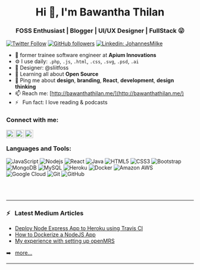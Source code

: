 <h1 align="center">Hi 👋, I'm Bawantha Thilan</h1>
<h3 align="center">FOSS Enthusiast | Blogger | UI/UX Designer | FullStack 😜</h3>

[![Twitter Follow](https://img.shields.io/twitter/follow/thilanbawantha?color=1DA1F2&label=Followers&logo=twitter&style=for-the-badge)][twitter]
[![GitHub followers](https://img.shields.io/github/followers/bawanthathilan?logo=GitHub&style=for-the-badge)][github]
[![Linkedin: JohannesMilke](https://img.shields.io/badge/-CONNECT-blue?style=for-the-badge&logo=Linkedin&link=https://www.linkedin.com/in/bawanthathilan/)][linkedin]

- 🏢 former trainee software engineer at **Apium Innovations**
- ⚙️ I use daily: `.php`, `.js`, `.html`, `.css`, `.svg`, `.psd`, `.ai`
- 💅 Designer: @sliitfoss
- 🌱 Learning all about **Open Source**
- 💬 Ping me about **design**, **branding**, **React**, **development**, **design thinking**
- 📫 Reach me: [http://bawanthathilan.me/](http://bawanthathilan.me/)
- ⚡ &ensp;Fun fact: I love reading & podcasts

### Connect with me:


[<img align="left" alt="Bawantha Thilan | Twitter" width="22px" src="https://cdn.jsdelivr.net/npm/simple-icons@v3/icons/twitter.svg" />][twitter]
[<img align="left" alt="Bawantha Thilan | LinkedIn" width="22px" src="https://cdn.jsdelivr.net/npm/simple-icons@v3/icons/linkedin.svg" />][linkedin]
[<img align="left" alt="Bawantha Thilan | Instagram" width="22px" src="https://cdn.jsdelivr.net/npm/simple-icons@v3/icons/instagram.svg" />][instagram]

<br />

### Languages and Tools:
![JavaScript](https://img.shields.io/badge/-JavaScript-black?style=flat-square&logo=javascript)
![Nodejs](https://img.shields.io/badge/-Nodejs-black?style=flat-square&logo=Node.js)
![React](https://img.shields.io/badge/-React-black?style=flat-square&logo=react)
![Java](https://img.shields.io/badge/-java-E34A86?style=flat-square&logo=java)
![HTML5](https://img.shields.io/badge/-HTML5-E34F26?style=flat-square&logo=html5&logoColor=white)
![CSS3](https://img.shields.io/badge/-CSS3-1572B6?style=flat-square&logo=css3)
![Bootstrap](https://img.shields.io/badge/-Bootstrap-563D7C?style=flat-square&logo=bootstrap)
![MongoDB](https://img.shields.io/badge/-MongoDB-black?style=flat-square&logo=mongodb)
![MySQL](https://img.shields.io/badge/-MySQL-black?style=flat-square&logo=mysql)
![Heroku](https://img.shields.io/badge/-Heroku-430098?style=flat-square&logo=heroku)
![Docker](https://img.shields.io/badge/-Docker-black?style=flat-square&logo=docker)
![Amazon AWS](https://img.shields.io/badge/Amazon%20AWS-232F3E?style=flat-square&logo=amazon-aws)
![Google Cloud](https://img.shields.io/badge/Google%20Cloud-black?style=flat-square&logo=google-cloud)
![Git](https://img.shields.io/badge/-Git-black?style=flat-square&logo=git)
![GitHub](https://img.shields.io/badge/-GitHub-181717?style=flat-square&logo=github)



<br />
<br />

---

### ⚡ &ensp;Latest Medium Articles

<!-- MEDIUM:START -->
- [Deploy Node Express App to Heroku using Travis CI](https://medium.com/sliit-foss/deploy-node-express-app-to-heroku-using-travis-ci-c4fb2bd0992b)
- [How to Dockerize a NodeJS App](https://medium.com/sliit-foss/how-to-dockerize-a-nodejs-app-30421721253c)
- [My experience with setting up openMRS](https://bawantharathnayaka.medium.com/my-experience-with-setting-up-openmrs-32ed5b6e6a5)
<!-- MEDIUM:END -->

➡️ &ensp;[more...](https://bawantharathnayaka.medium.com/)

---


[twitter]: https://twitter.com/intent/follow?original_referer=https%3A%2F%2Fgithub.com%2FJohannesMilke&screen_name=JohannesMilke
[linkedin]: https://linkedin.com/in/bawanthathilan
[github]: https://github.com/bawanthathilan
[instagram]: https://www.instagram.com/bawwa_
